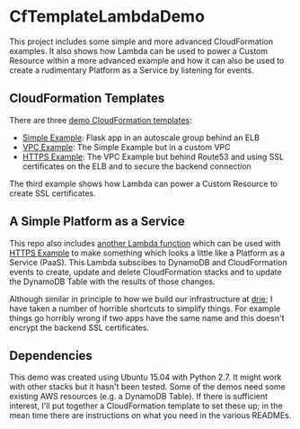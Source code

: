 # CfTemplateLambdaDemo

This project includes some simple and more advanced CloudFormation examples.  It also shows how Lambda can be used to power a Custom Resource within a more advanced example 
and how it can also be used to create a rudimentary Platform as a Service by listening for events.

## CloudFormation Templates

There are three [demo CloudFormation templates](cloudformation_template_examples):

* [Simple Example](cloudformation_template_examples/simple_app_template.json): Flask app in an autoscale group behind an ELB
* [VPC Example](cloudformation_template_examples/vpc_example_template.json): The Simple Example but in a custom VPC
* [HTTPS Example](cloudformation_template_examples/https_app_template.json): The VPC Example but behind Route53 and using SSL certificates on the ELB and to secure the backend connection

The third example shows how Lambda can power a Custom Resource to create SSL certificates.

## A Simple Platform as a Service

This repo also includes [another Lambda function](dynamo_event_lambda) which can be used with [HTTPS Example](cloudformation_template_examples/https_app_template.json) to make something which 
looks a little like a Platform as a Service (PaaS).  This Lambda subscibes to DynamoDB and CloudFormation events to create, update and delete CloudFormation stacks and to update the 
DynamoDB Table with the results of those changes.

Although similar in principle to how we build our infrastructure at [drie](https://drie.co); I have taken a number of 
horrible shortcuts to simplify things.  For example things go horribly wrong if two apps have the same name and this 
doesn't encrypt the backend SSL certificates.

## Dependencies

This demo was created using Ubuntu 15.04 with Python 2.7.  It might work with other stacks but it hasn't been tested.
Some of the demos need some existing AWS resources (e.g. a DynamoDB Table).  If there is sufficient interest, I'll put 
together a CloudFormation template to set these up; in the mean time there are instructions on what you need in the 
various READMEs.
